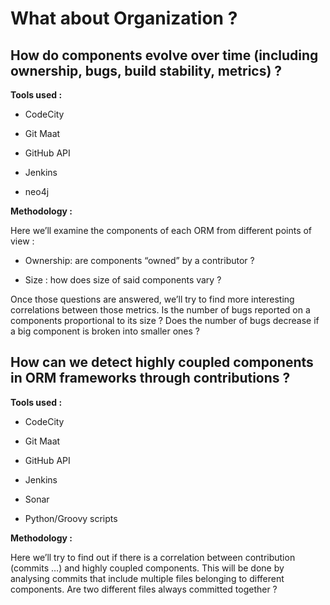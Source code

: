 # What about Organization ?

## How do components evolve over time \(including ownership, bugs, build stability, metrics\) ?

**Tools used :**

* CodeCity

* Git Maat

* GitHub API

* Jenkins

* neo4j


**Methodology :**

Here we’ll examine the components of each ORM from different points of view :

* Ownership: are components “owned” by a contributor ?

* Size : how does size of said components vary ?


Once those questions are answered, we’ll try to find more interesting correlations between those metrics. Is the number of bugs reported on a components proportional to its size ? Does the number of bugs decrease if a big component is broken into smaller ones ?

## How can we detect highly coupled components in ORM frameworks through contributions ?

**Tools used :**

* CodeCity

* Git Maat

* GitHub API

* Jenkins

* Sonar

* Python/Groovy scripts


**Methodology :**

Here we’ll try to find out if there is a correlation between contribution \(commits …\) and highly coupled components. This will be done by analysing commits that include multiple files belonging to different components. Are two different files always committed together ?

